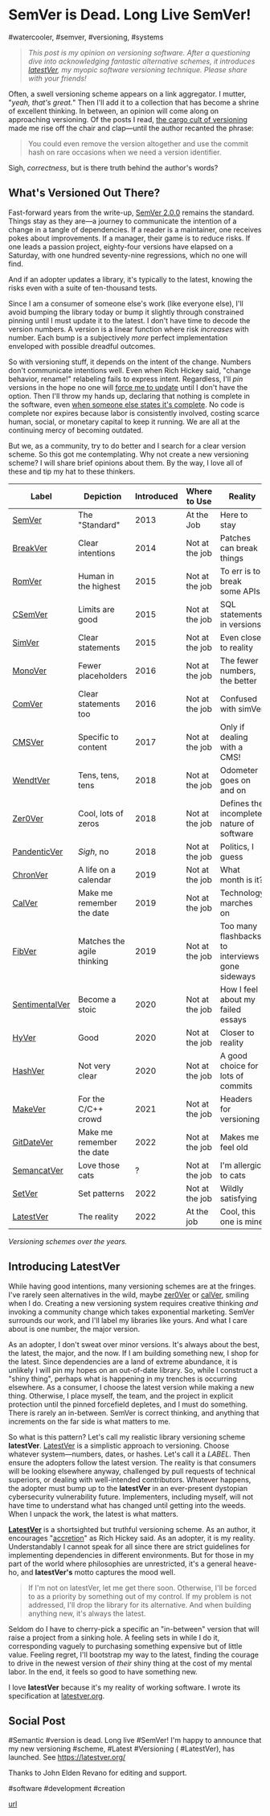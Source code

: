 # SemVer is Dead. Long Live SemVer!
#watercooler, #semver, #versioning, #systems

> *This post is my opinion on versioning software. After a questioning dive into acknowledging fantastic alternative schemes, it introduces [latestVer](https://latestver.org/), my myopic software versioning technique. Please share with your friends!*

Often, a swell versioning scheme appears on a link aggregator. I mutter, "*yeah, that's great.*" Then I'll add it to a collection that has become a shrine of excellent thinking. In between, an opinion will come along on approaching versioning. Of the posts I read, [the cargo cult of versioning](http://akkartik.name/post/versioning) made me rise off the chair and clap—until the author recanted the phrase:

> You could even remove the version altogether and use the commit hash on rare occasions when we need a version identifier.

Sigh, *correctness*, but is there truth behind the author's words?

## What's Versioned Out There?

Fast-forward years from the write-up, [SemVer 2.0.0](https://semver.org/) remains the standard. Things stay as they are—a journey to communicate the intention of a change in a tangle of dependencies. If a reader is a maintainer, one receives pokes about improvements. If a manager, their game is to reduce risks. If one leads a passion project, eighty-four versions have elapsed on a Saturday, with one hundred seventy-nine regressions, which no one will find.

And if an adopter updates a library, it's typically to the latest, knowing the risks even with a suite of ten-thousand tests.

Since I am a consumer of someone else's work (like everyone else), I'll avoid bumping the library today or bump it slightly through constrained pinning until I must update it to the latest. I don't have time to decode the version numbers. A version is a linear function where risk *increases* with number. Each bump is a subjectively *more* perfect implementation enveloped with possible dreadful outcomes.

So with versioning stuff, it depends on the intent of the change. Numbers don't communicate intentions well. Even when Rich Hickey said, "change behavior, rename!" relabeling fails to express intent. Regardless, I'll *pin* versions in the hope no one will [force me to update](https://dev.to/solidi/cancel-this-app-update-dammit-5f6j) until I don't have the option. Then I'll throw my hands up, declaring that nothing is complete in the software, even [when someone else states it's complete](https://vivqu.com/blog/2022/09/25/outdated-apps/). No code is complete nor expires because labor is consistently involved, costing scarce human, social, or monetary capital to keep it running. We are all at the continuing mercy of becoming outdated.

But we, as a community, try to do better and I search for a clear version scheme. So this got me contemplating. Why not create a new versioning scheme? I will share brief opinions about them. By the way, I love all of these and tip my hat to these thinkers.

| Label | Depiction | Introduced | Where to Use | Reality |
| ----------- | ----------- | ----------- | ----------- | ----------- |
| [SemVer](https://semver.org/) | The "Standard" | 2013 | At the Job | Here to stay |
| [BreakVer](https://github.com/ptaoussanis/encore/blob/master/BREAK-VERSIONING.md) | Clear intentions | 2014 | Not at the job | Patches can break things |
| [RomVer](http://blog.legacyteam.info/2015/12/romver-romantic-versioning/) | Human in the highest | 2015 | Not at the job | To err is to break some APIs |
| [CSemVer](https://csemver.org/) | Limits are good | 2015 | Not at the job | SQL statements in versions |
| [SimVer](https://simver.org/) | Clear statements | 2015 | Not at the job | Even closer to reality |
| [MonoVer](https://perlancar.wordpress.com/2016/05/19/using-monotoning-versioning-in-perl/) | Fewer placeholders | 2016 | Not at the job | The fewer numbers, the better |
| [ComVer](https://gitlab.com/staltz/comver)| Clear statements too | 2016 | Not at the job | Confused with simVer |
| [CMSVer](https://github.com/ms-studio/CMSver) | Specific to content | 2017 | Not at the job | Only if dealing with a CMS!
| [WendtVer](https://wendtver.org/) | Tens, tens, tens | 2018 | Not at the job | Odometer goes on and on |
| [Zer0Ver](https://0ver.org/) | Cool, lots of zeros | 2018 | Not at the job | Defines the incomplete nature of software |
| [PandenticVer](https://mikeralphson.github.io/pedantic-versioning/) | *Sigh*, no | 2018 | Not at the job | Politics, I guess |
| [ChronVer](https://chronver.org/) | A life on a calendar | 2019 | Not at the job | What month is it? |
| [CalVer](http://calver.org/) | Make me remember the date | 2019 | Not at the job | Technology marches on |
| [FibVer](https://github.com/kkokosa/fibver) | Matches the agile thinking | 2019 | Not at the job | Too many flashbacks to interviews gone sideways |
| [SentimentalVer](http://sentimentalversioning.org/) | Become a stoic | 2020 | Not at the job | How I feel about my failed essays |
| [HyVer](https://github.com/kstenerud/hyver) | Good | 2020 | Not at the job | Closer to reality |
| [HashVer](https://miniscruff.github.io/hashver/) | Not very clear | 2020 | Not at the job | A good choice for lots of commits |
| [MakeVer](https://github.com/orlandol/makever) | For the C/C++ crowd | 2021 | Not at the job | Headers for versioning |
| [GitDateVer](https://taylorbrazelton.com/2022/06/06/2022-06-06-bye-bye-semantic-versioning-say-hello-to-gitdate/) | Make me remember the date | 2022 | Not at the job | Makes me feel old |
[SemancatVer](https://avatao.com/blog-semancat-versioning/) | Love those cats | ? | Not at the job | I'm allergic to cats |
| [SetVer](https://github.com/RocketRace/setver) | Set patterns | 2022 | Not at the job | Wildly satisfying |
| [LatestVer](https://latestver.org/) | The reality | 2022 | At the job | Cool, this one is mine |

*Versioning schemes over the years.*

## Introducing LatestVer

While having good intentions, many versioning schemes are at the fringes. I've rarely seen alternatives in the wild, maybe [zer0Ver](https://0ver.org/) or [calVer](http://calver.org/), smiling when I do. Creating a new versioning system requires creative thinking *and* invoking a community change which takes exponential marketing. SemVer surrounds our work, and I'll label my libraries like yours. And what I care about is one number, the major version.

As an adopter, I don't sweat over minor versions. It's always about the best, the latest, the major, and the now. If I am building something new, I shop for the latest. Since dependencies are a land of extreme abundance, it is unlikely I will pin my hopes on an out-of-date library. So, while I construct a "shiny thing", perhaps what is happening in my trenches is occurring elsewhere. As a consumer, I choose the latest version while making a new thing. Otherwise, I place myself, the team, and the project in explicit protection until the pinned forcefield depletes, and I must do something. There is rarely an in-between. SemVer is correct thinking, and anything that increments on the far side is what matters to me.

So what is this pattern? Let's call my realistic library versioning scheme **latestVer**. [LatestVer](https://latestver.org/) is a simplistic approach to versioning. Choose whatever system—numbers, dates, or hashes. Let's call it a *LABEL*. Then ensure the adopters follow the latest version. The reality is that consumers will be looking elsewhere anyway, challenged by pull requests of technical superiors, or dealing with well-intended contributors. Whatever happens, the adopter must bump up to the **latestVer** in an ever-present dystopian cybersecurity vulnerability future. Implementers, including myself, will not have time to understand what has changed until getting into the weeds. When I unpack the work, the latest is what matters.

**[LatestVer](https://latestver.org/)** is a shortsighted but truthful versioning scheme. As an author, it encourages "[accretion](http://blog.ezyang.com/2016/12/thoughts-about-spec-ulation-rich-hickey/)" as Rich Hickey said. As an adopter, it is my reality. Understandably I cannot speak for all since there are strict guidelines for implementing dependencies in different environments. But for those in my part of the world where philosophies are unrestricted, it's a general heave-ho, and **latestVer's** motto captures the mood well.

> If I'm not on latestVer, let me get there soon. Otherwise, I'll be forced to as a priority by something out of my control. If my problem is not addressed, I'll drop the library for its alternative. And when building anything new, it's always the latest.

Seldom do I have to cherry-pick a specific an "in-between" version that will raise a project from a sinking hole. A feeling sets in while I do it, corresponding vaguely to purchasing something expensive but of little value. Feeling regret, I'll bootstrap my way to the latest, finding the courage to drive in the newest version of *their* shiny thing at the cost of my mental labor. In the end, it feels so good to have something new.

I love **latestVer** because it's my reality of working software. I wrote its specification at [latestver.org](https://latestver.org/).

## Social Post

#Semantic #version is dead. Long live #SemVer! I'm happy to announce that my new versioning #scheme, #Latest #Versioning ( #LatestVer), has launched. See https://latestver.org/

Thanks to John Elden Revano for editing and support.

#software #development #creation

[url](https://dev.to/solidi/semver-is-dead-long-live-semver-4lh4)
